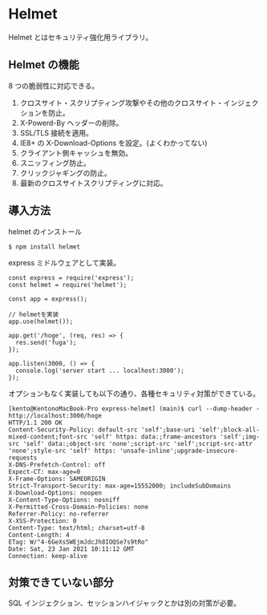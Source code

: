 # Helmet

Helmet とはセキュリティ強化用ライブラリ。

## Helmet の機能

8 つの脆弱性に対応できる。

1. クロスサイト・スクリプティング攻撃やその他のクロスサイト・インジェクションを防止。
2. X-Powerd-By ヘッダーの削除。
3. SSL/TLS 接続を適用。
4. IE8+ の X-Download-Options を設定。(よくわかってない)
5. クライアント側キャッシュを無効。
6. スニッフィング防止。
7. クリックジャギングの防止。
8. 最新のクロスサイトスクリプティングに対応。

## 導入方法

helmet のインストール

```
$ npm install helmet
```

express ミドルウェアとして実装。

```
const express = require('express');
const helmet = require('helmet');

const app = express();

// helmetを実装
app.use(helmet());

app.get('/hoge', (req, res) => {
  res.send('fuga');
});

app.listen(3000, () => {
  console.log('server start ... localhost:3000');
});

```

オプションもなく実装しても以下の通り、各種セキュリティ対策ができている。

```
[kento@KentonoMacBook-Pro express-helmet] (main)$ curl --dump-header - http://localhost:3000/hoge
HTTP/1.1 200 OK
Content-Security-Policy: default-src 'self';base-uri 'self';block-all-mixed-content;font-src 'self' https: data:;frame-ancestors 'self';img-src 'self' data:;object-src 'none';script-src 'self';script-src-attr 'none';style-src 'self' https: 'unsafe-inline';upgrade-insecure-requests
X-DNS-Prefetch-Control: off
Expect-CT: max-age=0
X-Frame-Options: SAMEORIGIN
Strict-Transport-Security: max-age=15552000; includeSubDomains
X-Download-Options: noopen
X-Content-Type-Options: nosniff
X-Permitted-Cross-Domain-Policies: none
Referrer-Policy: no-referrer
X-XSS-Protection: 0
Content-Type: text/html; charset=utf-8
Content-Length: 4
ETag: W/"4-6GeXsSWEjmJdcJh8IOQSe7s9tRo"
Date: Sat, 23 Jan 2021 10:11:12 GMT
Connection: keep-alive
```

## 対策できていない部分

SQL インジェクション、セッションハイジャックとかは別の対策が必要。
